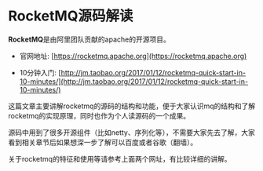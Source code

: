 # RocketMQ源码解读

**RocketMQ**是由阿里团队贡献的apache的开源项目。

* 官网地址: [https://rocketmq.apache.org](https://rocketmq.apache.org)

* 10分钟入门: [http://jm.taobao.org/2017/01/12/rocketmq-quick-start-in-10-minutes/](http://jm.taobao.org/2017/01/12/rocketmq-quick-start-in-10-minutes/)

这篇文章主要讲解rocketmq的源码的结构和功能，便于大家认识mq的结构和了解rocketmq的实现原理，同时也作为个人读源码的一个成果。

源码中用到了很多开源组件（比如netty、序列化等），不需要大家先去了解，大家看到相关章节后如果想深一步了解可以百度或者谷歌（翻墙）。

关于rocketmq的特征和使用等请参考上面两个网址，有比较详细的讲解。

